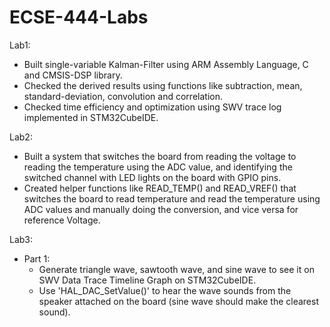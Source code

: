 # ECSE-444-Labs

Lab1:
  - Built single-variable Kalman-Filter using ARM Assembly Language, C and CMSIS-DSP library.
  - Checked the derived results using functions like subtraction, mean, standard-deviation, convolution and correlation.
  - Checked time efficiency and optimization using SWV trace log implemented in STM32CubeIDE.

Lab2:
  - Built a system that switches the board from reading the voltage to reading the temperature using the ADC value, and identifying the switched channel with LED lights on the board with GPIO pins.
  - Created helper functions like READ_TEMP() and READ_VREF() that switches the board to read temperature and read the temperature using ADC values and manually doing the conversion, and vice versa for reference Voltage.

Lab3:
  - Part 1:
     - Generate triangle wave, sawtooth wave, and sine wave to see it on SWV Data Trace Timeline Graph on STM32CubeIDE.
     - Use 'HAL_DAC_SetValue()' to hear the wave sounds from the speaker attached on the board (sine wave should make the clearest sound).

